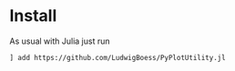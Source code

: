 
# Install

As usual with Julia just run

```
] add https://github.com/LudwigBoess/PyPlotUtility.jl
```